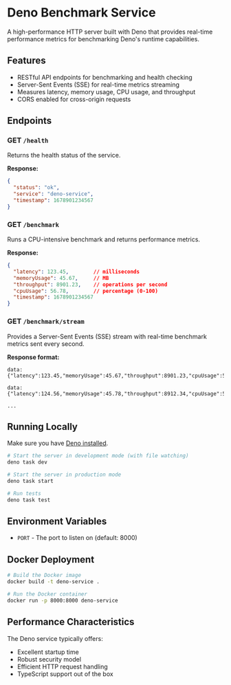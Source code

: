 # Deno Benchmark Service

A high-performance HTTP server built with Deno that provides real-time performance metrics for benchmarking Deno's runtime capabilities.

## Features

- RESTful API endpoints for benchmarking and health checking
- Server-Sent Events (SSE) for real-time metrics streaming
- Measures latency, memory usage, CPU usage, and throughput
- CORS enabled for cross-origin requests

## Endpoints

### GET `/health`

Returns the health status of the service.

**Response:**
```json
{
  "status": "ok",
  "service": "deno-service",
  "timestamp": 1678901234567
}
```

### GET `/benchmark`

Runs a CPU-intensive benchmark and returns performance metrics.

**Response:**
```json
{
  "latency": 123.45,        // milliseconds
  "memoryUsage": 45.67,     // MB
  "throughput": 8901.23,    // operations per second
  "cpuUsage": 56.78,        // percentage (0-100)
  "timestamp": 1678901234567
}
```

### GET `/benchmark/stream`

Provides a Server-Sent Events (SSE) stream with real-time benchmark metrics sent every second.

**Response format:**
```
data: {"latency":123.45,"memoryUsage":45.67,"throughput":8901.23,"cpuUsage":56.78,"timestamp":1678901234567}

data: {"latency":124.56,"memoryUsage":45.78,"throughput":8912.34,"cpuUsage":57.89,"timestamp":1678901235567}

...
```

## Running Locally

Make sure you have [Deno installed](https://deno.land/#installation).

```bash
# Start the server in development mode (with file watching)
deno task dev

# Start the server in production mode
deno task start

# Run tests
deno task test
```

## Environment Variables

- `PORT` - The port to listen on (default: 8000)

## Docker Deployment

```bash
# Build the Docker image
docker build -t deno-service .

# Run the Docker container
docker run -p 8000:8000 deno-service
```

## Performance Characteristics

The Deno service typically offers:
- Excellent startup time
- Robust security model
- Efficient HTTP request handling
- TypeScript support out of the box
